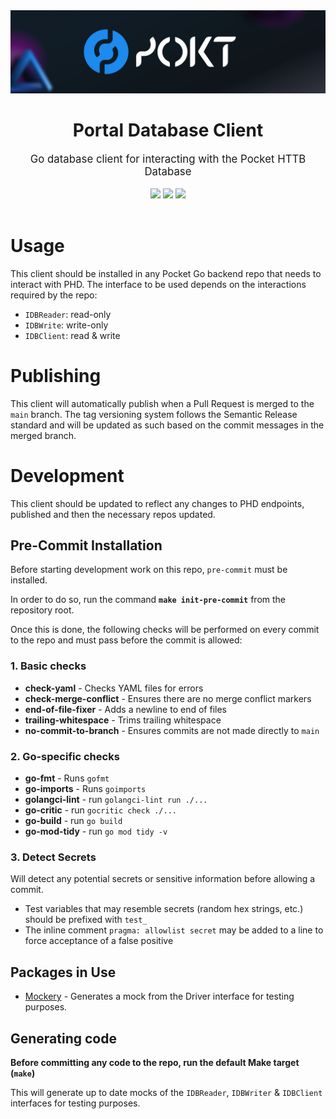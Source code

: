<div align="center">
    <img src=".github/banner.png" alt="Pocket Network logo" width="600"/>
    <h1>Portal Database Client</h1>
    <big>Go database client for interacting with the Pocket HTTB Database</big>
    <div>
    <br/>
        <a href="https://github.com/pokt-foundation/db-client/pulse"><img src="https://img.shields.io/github/last-commit/pokt-foundation/db-client.svg"/></a>
        <a href="https://github.com/pokt-foundation/db-client/pulls"><img src="https://img.shields.io/github/issues-pr/pokt-foundation/db-client.svg"/></a>
        <a href="https://github.com/pokt-foundation/db-client/issues"><img src="https://img.shields.io/github/issues-closed/pokt-foundation/db-client.svg"/></a>
    </div>
</div>
<br/>

# Usage

This client should be installed in any Pocket Go backend repo that needs to interact with PHD. The interface to be used depends on the interactions required by the repo:

- `IDBReader`: read-only
- `IDBWrite`: write-only
- `IDBClient`: read & write

# Publishing

This client will automatically publish when a Pull Request is merged to the `main` branch. The tag versioning system follows the Semantic Release standard and will be updated as such based on the commit messages in the merged branch.

# Development

This client should be updated to reflect any changes to PHD endpoints, published and then the necessary repos updated.

## Pre-Commit Installation

Before starting development work on this repo, `pre-commit` must be installed.

In order to do so, run the command **`make init-pre-commit`** from the repository root.

Once this is done, the following checks will be performed on every commit to the repo and must pass before the commit is allowed:

### 1. Basic checks

- **check-yaml** - Checks YAML files for errors
- **check-merge-conflict** - Ensures there are no merge conflict markers
- **end-of-file-fixer** - Adds a newline to end of files
- **trailing-whitespace** - Trims trailing whitespace
- **no-commit-to-branch** - Ensures commits are not made directly to `main`

### 2. Go-specific checks

- **go-fmt** - Runs `gofmt`
- **go-imports** - Runs `goimports`
- **golangci-lint** - run `golangci-lint run ./...`
- **go-critic** - run `gocritic check ./...`
- **go-build** - run `go build`
- **go-mod-tidy** - run `go mod tidy -v`

### 3. Detect Secrets

Will detect any potential secrets or sensitive information before allowing a commit.

- Test variables that may resemble secrets (random hex strings, etc.) should be prefixed with `test_`
- The inline comment `pragma: allowlist secret` may be added to a line to force acceptance of a false positive

## Packages in Use

- [Mockery](https://github.com/vektra/mockery) - Generates a mock from the Driver interface for testing purposes.

## Generating code

**Before committing any code to the repo, run the default Make target (`make`)**

This will generate up to date mocks of the `IDBReader`, `IDBWriter` & `IDBClient` interfaces for testing purposes.
